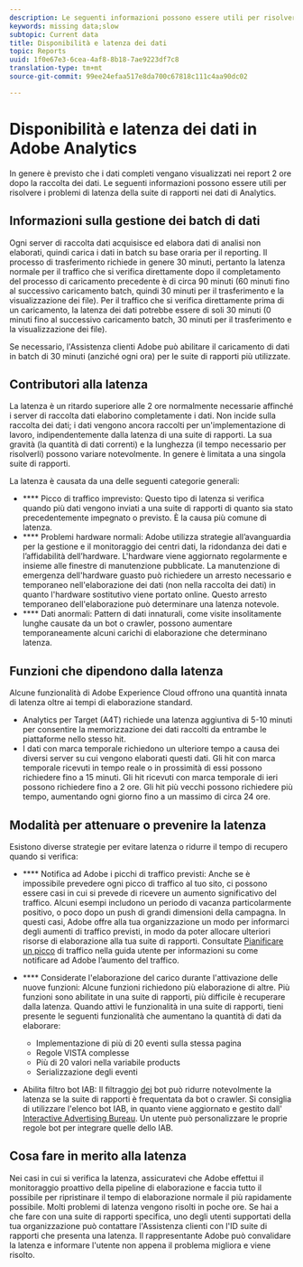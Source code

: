 ```yaml
---
description: Le seguenti informazioni possono essere utili per risolvere i problemi di latenza della suite di rapporti nei dati di Analytics.
keywords: missing data;slow
subtopic: Current data
title: Disponibilità e latenza dei dati
topic: Reports
uuid: 1f0e67e3-6cea-4af8-8b18-7ae9223df7c8
translation-type: tm+mt
source-git-commit: 99ee24efaa517e8da700c67818c111c4aa90dc02

---
```



# Disponibilità e latenza dei dati in Adobe Analytics

In genere è previsto che i dati completi vengano visualizzati nei report 2 ore dopo la raccolta dei dati. Le seguenti informazioni possono essere utili per risolvere i problemi di latenza della suite di rapporti nei dati di Analytics.

## Informazioni sulla gestione dei batch di dati

Ogni server di raccolta dati acquisisce ed elabora dati di analisi non elaborati, quindi carica i dati in batch su base oraria per il reporting. Il processo di trasferimento richiede in genere 30 minuti, pertanto la latenza normale per il traffico che si verifica direttamente dopo il completamento del processo di caricamento precedente è di circa 90 minuti (60 minuti fino al successivo caricamento batch, quindi 30 minuti per il trasferimento e la visualizzazione dei file). Per il traffico che si verifica direttamente prima di un caricamento, la latenza dei dati potrebbe essere di soli 30 minuti (0 minuti fino al successivo caricamento batch, 30 minuti per il trasferimento e la visualizzazione dei file).

Se necessario, l'Assistenza clienti Adobe può abilitare il caricamento di dati in batch di 30 minuti (anziché ogni ora) per le suite di rapporti più utilizzate.

## Contributori alla latenza

La latenza è un ritardo superiore alle 2 ore normalmente necessarie affinché i server di raccolta dati elaborino completamente i dati. Non incide sulla raccolta dei dati; i dati vengono ancora raccolti per un'implementazione di lavoro, indipendentemente dalla latenza di una suite di rapporti. La sua gravità (la quantità di dati correnti) e la lunghezza (il tempo necessario per risolverli) possono variare notevolmente. In genere è limitata a una singola suite di rapporti.

La latenza è causata da una delle seguenti categorie generali:

* **** Picco di traffico imprevisto: Questo tipo di latenza si verifica quando più dati vengono inviati a una suite di rapporti di quanto sia stato precedentemente impegnato o previsto. È la causa più comune di latenza.
* **** Problemi hardware normali: Adobe utilizza strategie all’avanguardia per la gestione e il monitoraggio dei centri dati, la ridondanza dei dati e l’affidabilità dell’hardware. L'hardware viene aggiornato regolarmente e insieme alle finestre di manutenzione pubblicate. La manutenzione di emergenza dell'hardware guasto può richiedere un arresto necessario e temporaneo nell'elaborazione dei dati (non nella raccolta dei dati) in quanto l'hardware sostitutivo viene portato online. Questo arresto temporaneo dell'elaborazione può determinare una latenza notevole.
* **** Dati anormali: Pattern di dati innaturali, come visite insolitamente lunghe causate da un bot o crawler, possono aumentare temporaneamente alcuni carichi di elaborazione che determinano latenza.

## Funzioni che dipendono dalla latenza

Alcune funzionalità di Adobe Experience Cloud offrono una quantità innata di latenza oltre ai tempi di elaborazione standard.

* Analytics per Target (A4T) richiede una latenza aggiuntiva di 5-10 minuti per consentire la memorizzazione dei dati raccolti da entrambe le piattaforme nello stesso hit.
* I dati con marca temporale richiedono un ulteriore tempo a causa dei diversi server su cui vengono elaborati questi dati. Gli hit con marca temporale ricevuti in tempo reale o in prossimità di essi possono richiedere fino a 15 minuti. Gli hit ricevuti con marca temporale di ieri possono richiedere fino a 2 ore. Gli hit più vecchi possono richiedere più tempo, aumentando ogni giorno fino a un massimo di circa 24 ore.

## Modalità per attenuare o prevenire la latenza

Esistono diverse strategie per evitare latenza o ridurre il tempo di recupero quando si verifica:

* **** Notifica ad Adobe i picchi di traffico previsti: Anche se è impossibile prevedere ogni picco di traffico al tuo sito, ci possono essere casi in cui si prevede di ricevere un aumento significativo del traffico. Alcuni esempi includono un periodo di vacanza particolarmente positivo, o poco dopo un push di grandi dimensioni della campagna. In questi casi, Adobe offre alla tua organizzazione un modo per informarci degli aumenti di traffico previsti, in modo da poter allocare ulteriori risorse di elaborazione alla tua suite di rapporti. Consultate [Pianificare un picco](/help/admin/c-traffic-management/t-traffic-schedule-spike.md) di traffico nella guida utente per informazioni su come notificare ad Adobe l’aumento del traffico.
* **** Considerate l'elaborazione del carico durante l'attivazione delle nuove funzioni: Alcune funzioni richiedono più elaborazione di altre. Più funzioni sono abilitate in una suite di rapporti, più difficile è recuperare dalla latenza. Quando attivi le funzionalità in una suite di rapporti, tieni presente le seguenti funzionalità che aumentano la quantità di dati da elaborare:

   * Implementazione di più di 20 eventi sulla stessa pagina
   * Regole VISTA complesse
   * Più di 20 valori nella variabile products
   * Serializzazione degli eventi

* Abilita filtro bot IAB: Il filtraggio [dei](https://marketing.adobe.com/resources/help/en_US/admin/c_bot_rules.html) bot può ridurre notevolmente la latenza se la suite di rapporti è frequentata da bot o crawler. Si consiglia di utilizzare l'elenco bot IAB, in quanto viene aggiornato e gestito dall' [Interactive Advertising Bureau](https://www.iab.net/about_the_iab). Un utente può personalizzare le proprie regole bot per integrare quelle dello IAB.

## Cosa fare in merito alla latenza

Nei casi in cui si verifica la latenza, assicuratevi che Adobe effettui il monitoraggio proattivo della pipeline di elaborazione e faccia tutto il possibile per ripristinare il tempo di elaborazione normale il più rapidamente possibile. Molti problemi di latenza vengono risolti in poche ore. Se hai a che fare con una suite di rapporti specifica, uno degli utenti supportati della tua organizzazione può contattare l'Assistenza clienti con l'ID suite di rapporti che presenta una latenza. Il rappresentante Adobe può convalidare la latenza e informare l'utente non appena il problema migliora e viene risolto.
